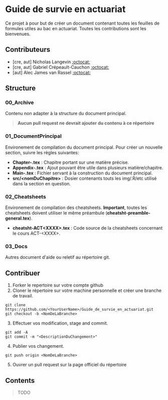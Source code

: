 # Guide de survie en actuariat
Ce projet à pour but de créer un document contenant toutes les feuilles de formules utiles au bac en actuariat. Toutes les contributions sont les bienvenues.

## Contributeurs 
- [cre, aut] Nicholas Langevin [:octocat:](https://github.com/NicholasLangevin)
- [cre, aut] Gabriel Crépeault-Cauchon [:octocat:](https://github.com/gabrielcrepeault)
- [aut] Alec James van Rassel [:octocat:](https://github.com/alec42)

## Structure
### 00_Archive
Contenu non adapter à la structure du document principal.
> **Aucun pull request ne devrait ajouter du contenu à ce répertoire**

### 01_DocumentPrincipal
Environement de compilation du document principal. Pour créer un nouvelle section, suivre les règles suivantes:
- **Chapter-<nomDuChapitre>.tex** : Chapitre portant sur une matière précise.
- **Appendix-<nomDeAppendix>.tex** : Ajout pouvant être utile dans plusieurs matière/chapitre.
- **Main-<nomDuDocument>.tex** : Fichier servant à la construction du document principal.
- **src/\<nomDuChapitre>** : Dosier contenants touts les img/.R/etc utilisé dans la section en question.
### 02_Cheatsheets
Environement de compilation des cheatsheets. **Important**, toutes les cheatsheets doivent utiliser le même préambule (**cheatsht-preamble-general.tex**).
- **cheatsht-ACT\<XXXX\>.tex** : Code source de la cheatsheets concernant le cours ACT-\<XXXX\>.

### 03_Docs
Autres document d'aide ou reletif au répertoire git.

## Contribuer
1) Forker le repertoire sur votre compte github
2) Cloner le répertoire sur votre machine personnelle et créer une branche de travail.
```
git clone https://github.com/<YourUserName>/Guide_de_survie_en_actuariat.git
git checkout -b <NomDeLaBranche>
```
3) Effectuer vos modification, stage and commit.
```
git add -A
git commit -m "<DescriptionDuChangement>"
```
4) Publier vos changement.
```
git push origin <NomDeLaBranche>
```
5) Ouvrer un pull request sur la page officiel du répertoire


## Contents
> TODO
